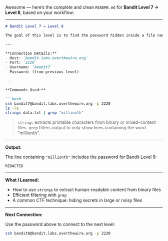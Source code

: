 Awesome — here’s the complete and clean `README.md` for **Bandit Level 7 → Level 8**, based on your workflow:

---

````markdown
# Bandit Level 7 → Level 8

The goal of this level is to find the password hidden inside a file named `data.txt`. The password is embedded within the file, so regular text viewing commands like `cat` aren't sufficient — instead, we extract printable strings and search for a specific keyword.

---

**Connection Details:**
- Host: `bandit.labs.overthewire.org`
- Port: `2220`
- Username: `bandit7`
- Password: (from previous level)

---

**Commands Used:**

```bash
ssh bandit7@bandit.labs.overthewire.org -p 2220
ls -la
strings data.txt | grep "millionth"
````

> `strings` extracts printable characters from binary or mixed-content files.
> `grep` filters output to only show lines containing the word "millionth".

---

**Output:**

The line containing `"millionth"` includes the password for Bandit Level 8:

```text
REDACTED
```

---

**What I Learned:**

* How to use `strings` to extract human-readable content from binary files
* Efficient filtering with `grep`
* A common CTF technique: hiding secrets in large or noisy files

---

**Next Connection:**

Use the password above to connect to the next level:

```bash
ssh bandit8@bandit.labs.overthewire.org -p 2220
```